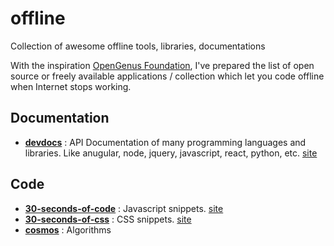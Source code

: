 # offline
Collection of awesome offline tools, libraries, documentations

With the inspiration [OpenGenus Foundation](https://github.com/OpenGenus), I've prepared the list of open source or freely available applications / collection which let you code offline when Internet stops working.

## Documentation

* **[devdocs](https://github.com/freeCodeCamp/devdocs)** : API Documentation of many programming languages and libraries. Like anugular, node, jquery, javascript, react, python, etc. [site](https://devdocs.io)


## Code

* **[30-seconds-of-code](https://github.com/Chalarangelo/30-seconds-of-code/)** : Javascript snippets. [site](https://30secondsofcode.org/)
* **[30-seconds-of-css](https://github.com/atomiks/30-seconds-of-css)** : CSS snippets. [site](https://atomiks.github.io/30-seconds-of-css/)
* **[cosmos](https://github.com/OpenGenus/cosmos)** : Algorithms

